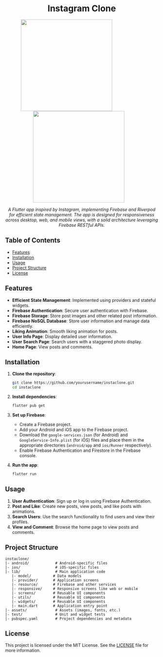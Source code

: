 <h1 align="center">Instagram Clone</h1>
<p align="center">

<img src="https://github.com/arjunsakthi/insta_clone/assets/75869725/fb47849d-9ecf-477d-826e-735059348992" width="300" height="300" style="margin-right: 100px;">

<img src="https://github.com/arjunsakthi/insta_clone/assets/75869725/6e63778e-4047-4e89-be11-097d3037b8cd" width="300" height="300" style="margin-right: 20px;">
</p>

<p align="center">
  <em>A Flutter app inspired by Instagram, implementing Firebase and Riverpod for efficient state management. The app is designed for responsiveness across desktop, web, and mobile views, with a solid architecture leveraging Firebase RESTful APIs.</em>
</p>

## Table of Contents
- [Features](#features)
- [Installation](#installation)
- [Usage](#usage)
- [Project Structure](#project-structure)
- [License](#license)

## Features
- **Efficient State Management**: Implemented using providers and stateful widgets.
- **Firebase Authentication**: Secure user authentication with Firebase.
- **Firebase Storage**: Store post images and other related post information.
- **Firebase NoSQL Database**: Store user information and manage data efficiently.
- **Liking Animation**: Smooth liking animation for posts.
- **User Info Page**: Display detailed user information.
- **User Search Page**: Search users with a staggered photo display.
- **Home Page**: View posts and comments.

## Installation

1. **Clone the repository**:
    ```bash
    git clone https://github.com/yourusername/instaclone.git
    cd instaclone
    ```

2. **Install dependencies**:
    ```bash
    flutter pub get
    ```

3. **Set up Firebase**:
    - Create a Firebase project.
    - Add your Android and iOS app to the Firebase project.
    - Download the `google-services.json` (for Android) and `GoogleService-Info.plist` (for iOS) files and place them in the appropriate directories (`android/app` and `ios/Runner` respectively).
    - Enable Firebase Authentication and Firestore in the Firebase console.

4. **Run the app**:
    ```bash
    flutter run
    ```

## Usage
1. **User Authentication**: Sign up or log in using Firebase Authentication.
2. **Post and Like**: Create new posts, view posts, and like posts with animations.
3. **Search Users**: Use the search functionality to find users and view their profiles.
4. **View and Comment**: Browse the home page to view posts and comments.

## Project Structure

```
instaclone/
|- android/            # Android-specific files
|- ios/                # iOS-specific files
|- lib/                # Main application code
   |- model/          # Data models
   |- provider/       # Application screens
   |- resource/       # Firebase and other services
   |- responsive/     # Responsive screens like web or mobile
   |- screens/        # Reusable UI components
   |- utils/          # Reusable UI components
   |- widgets/        # Reusable UI components
   |- main.dart       # Application entry point
|- assets/             # Assets (images, fonts, etc.)
|- test/               # Unit and widget tests
|- pubspec.yaml        # Project dependencies and metadata
```

## License

This project is licensed under the MIT License. See the [LICENSE](LICENSE) file for more information.
